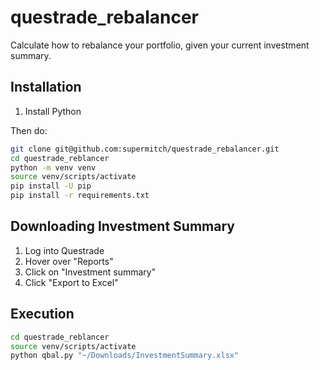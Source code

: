 # questrade_rebalancer

Calculate how to rebalance your portfolio, given your current investment summary.

## Installation

1. Install Python

Then do:

```bash
git clone git@github.com:supermitch/questrade_rebalancer.git
cd questrade_reblancer
python -m venv venv
source venv/scripts/activate
pip install -U pip
pip install -r requirements.txt
```

## Downloading Investment Summary

1. Log into Questrade
2. Hover over "Reports"
3. Click on "Investment summary"
4. Click "Export to Excel"

## Execution

```bash
cd questrade_reblancer
source venv/scripts/activate
python qbal.py "~/Downloads/InvestmentSummary.xlsx"
```
